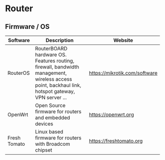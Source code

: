 # Router

## Firmware / OS

| Software | Description                                                | Website                 |
| -------- | ---------------------------------------------------------- | ----------------------- |
| RouterOS | RouterBOARD hardware OS. Features routing, firewall, bandwidth management, wireless access point, backhaul link, hotspot gateway, VPN server ... | https://mikrotik.com/software |
| OpenWrt      | Open Source firmware for routers and embedded devices  | https://openwrt.org     |
| Fresh Tomato | Linux based firmware for routers with Broadcom chipset | https://freshtomato.org |

